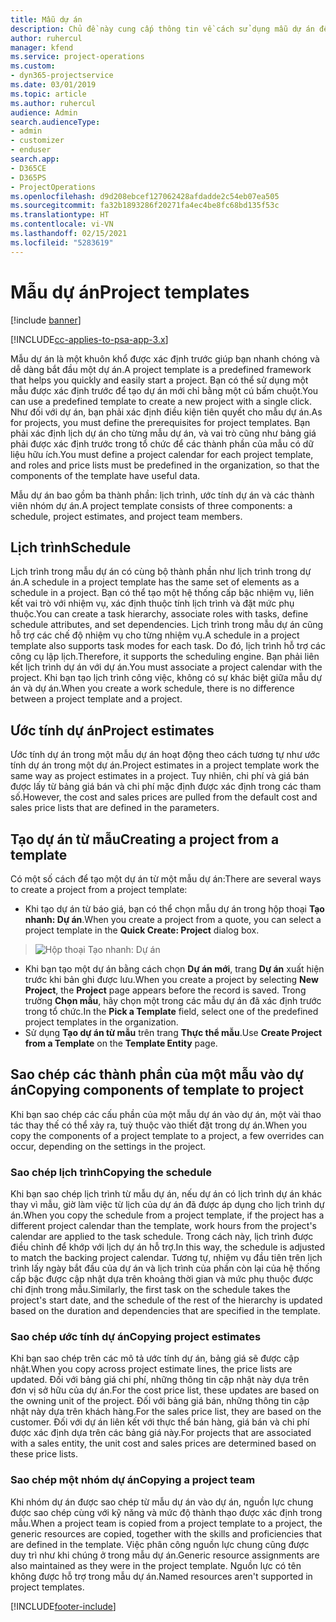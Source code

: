 ```yaml
---
title: Mẫu dự án
description: Chủ đề này cung cấp thông tin về cách sử dụng mẫu dự án để thiết lập dự án nhanh chóng.
author: ruhercul
manager: kfend
ms.service: project-operations
ms.custom:
- dyn365-projectservice
ms.date: 03/01/2019
ms.topic: article
ms.author: ruhercul
audience: Admin
search.audienceType:
- admin
- customizer
- enduser
search.app:
- D365CE
- D365PS
- ProjectOperations
ms.openlocfilehash: d9d208ebcef127062428afdadde2c54eb07ea505
ms.sourcegitcommit: fa32b1893286f20271fa4ec4be8fc68bd135f53c
ms.translationtype: HT
ms.contentlocale: vi-VN
ms.lasthandoff: 02/15/2021
ms.locfileid: "5283619"
---
```

# <a name="project-templates"></a><span data-ttu-id="9dfa4-103">Mẫu dự án</span><span class="sxs-lookup"><span data-stu-id="9dfa4-103">Project templates</span></span> 

[!include [banner](../includes/psa-now-project-operations.md)]

[!INCLUDE[cc-applies-to-psa-app-3.x](../includes/cc-applies-to-psa-app-3x.md)]

<span data-ttu-id="9dfa4-104">Mẫu dự án là một khuôn khổ được xác định trước giúp bạn nhanh chóng và dễ dàng bắt đầu một dự án.</span><span class="sxs-lookup"><span data-stu-id="9dfa4-104">A project template is a predefined framework that helps you quickly and easily start a project.</span></span> <span data-ttu-id="9dfa4-105">Bạn có thể sử dụng một mẫu được xác định trước để tạo dự án mới chỉ bằng một cú bấm chuột.</span><span class="sxs-lookup"><span data-stu-id="9dfa4-105">You can use a predefined template to create a new project with a single click.</span></span> <span data-ttu-id="9dfa4-106">Như đối với dự án, bạn phải xác định điều kiện tiên quyết cho mẫu dự án.</span><span class="sxs-lookup"><span data-stu-id="9dfa4-106">As for projects, you must define the prerequisites for project templates.</span></span> <span data-ttu-id="9dfa4-107">Bạn phải xác định lịch dự án cho từng mẫu dự án, và vai trò cũng như bảng giá phải được xác định trước trong tổ chức để các thành phần của mẫu có dữ liệu hữu ích.</span><span class="sxs-lookup"><span data-stu-id="9dfa4-107">You must define a project calendar for each project template, and roles and price lists must be predefined in the organization, so that the components of the template have useful data.</span></span>

<span data-ttu-id="9dfa4-108">Mẫu dự án bao gồm ba thành phần: lịch trình, ước tính dự án và các thành viên nhóm dự án.</span><span class="sxs-lookup"><span data-stu-id="9dfa4-108">A project template consists of three components: a schedule, project estimates, and project team members.</span></span>

## <a name="schedule"></a><span data-ttu-id="9dfa4-109">Lịch trình</span><span class="sxs-lookup"><span data-stu-id="9dfa4-109">Schedule</span></span>

<span data-ttu-id="9dfa4-110">Lịch trình trong mẫu dự án có cùng bộ thành phần như lịch trình trong dự án.</span><span class="sxs-lookup"><span data-stu-id="9dfa4-110">A schedule in a project template has the same set of elements as a schedule in a project.</span></span> <span data-ttu-id="9dfa4-111">Bạn có thể tạo một hệ thống cấp bậc nhiệm vụ, liên kết vai trò với nhiệm vụ, xác định thuộc tính lịch trình và đặt mức phụ thuộc.</span><span class="sxs-lookup"><span data-stu-id="9dfa4-111">You can create a task hierarchy, associate roles with tasks, define schedule attributes, and set dependencies.</span></span> <span data-ttu-id="9dfa4-112">Lịch trình trong mẫu dự án cũng hỗ trợ các chế độ nhiệm vụ cho từng nhiệm vụ.</span><span class="sxs-lookup"><span data-stu-id="9dfa4-112">A schedule in a project template also supports task modes for each task.</span></span> <span data-ttu-id="9dfa4-113">Do đó, lịch trình hỗ trợ các công cụ lập lịch.</span><span class="sxs-lookup"><span data-stu-id="9dfa4-113">Therefore, it supports the scheduling engine.</span></span> <span data-ttu-id="9dfa4-114">Bạn phải liên kết lịch trình dự án với dự án.</span><span class="sxs-lookup"><span data-stu-id="9dfa4-114">You must associate a project calendar with the project.</span></span> <span data-ttu-id="9dfa4-115">Khi bạn tạo lịch trình công việc, không có sự khác biệt giữa mẫu dự án và dự án.</span><span class="sxs-lookup"><span data-stu-id="9dfa4-115">When you create a work schedule, there is no difference between a project template and a project.</span></span>

## <a name="project-estimates"></a><span data-ttu-id="9dfa4-116">Ước tính dự án</span><span class="sxs-lookup"><span data-stu-id="9dfa4-116">Project estimates</span></span>

<span data-ttu-id="9dfa4-117">Ước tính dự án trong một mẫu dự án hoạt động theo cách tương tự như ước tính dự án trong một dự án.</span><span class="sxs-lookup"><span data-stu-id="9dfa4-117">Project estimates in a project template work the same way as project estimates in a project.</span></span> <span data-ttu-id="9dfa4-118">Tuy nhiên, chi phí và giá bán được lấy từ bảng giá bán và chi phí mặc định được xác định trong các tham số.</span><span class="sxs-lookup"><span data-stu-id="9dfa4-118">However, the cost and sales prices are pulled from the default cost and sales price lists that are defined in the parameters.</span></span>

## <a name="creating-a-project-from-a-template"></a><span data-ttu-id="9dfa4-119">Tạo dự án từ mẫu</span><span class="sxs-lookup"><span data-stu-id="9dfa4-119">Creating a project from a template</span></span>
 
<span data-ttu-id="9dfa4-120">Có một số cách để tạo một dự án từ một mẫu dự án:</span><span class="sxs-lookup"><span data-stu-id="9dfa4-120">There are several ways to create a project from a project template:</span></span>

- <span data-ttu-id="9dfa4-121">Khi tạo dự án từ báo giá, bạn có thể chọn mẫu dự án trong hộp thoại **Tạo nhanh: Dự án**.</span><span class="sxs-lookup"><span data-stu-id="9dfa4-121">When you create a project from a quote, you can select a project template in the **Quick Create: Project** dialog box.</span></span>

> ![Hộp thoại Tạo nhanh: Dự án](media/project-11.png)

- <span data-ttu-id="9dfa4-123">Khi bạn tạo một dự án bằng cách chọn **Dự án mới**, trang **Dự án** xuất hiện trước khi bản ghi được lưu.</span><span class="sxs-lookup"><span data-stu-id="9dfa4-123">When you create a project by selecting **New Project**, the **Project** page appears before the record is saved.</span></span> <span data-ttu-id="9dfa4-124">Trong trường **Chọn mẫu**, hãy chọn một trong các mẫu dự án đã xác định trước trong tổ chức.</span><span class="sxs-lookup"><span data-stu-id="9dfa4-124">In the **Pick a Template** field, select one of the predefined project templates in the organization.</span></span>
- <span data-ttu-id="9dfa4-125">Sử dụng **Tạo dự án từ mẫu** trên trang **Thực thể mẫu**.</span><span class="sxs-lookup"><span data-stu-id="9dfa4-125">Use **Create Project from a Template** on the **Template Entity** page.</span></span>

## <a name="copying-components-of-template-to-project"></a><span data-ttu-id="9dfa4-126">Sao chép các thành phần của một mẫu vào dự án</span><span class="sxs-lookup"><span data-stu-id="9dfa4-126">Copying components of template to project</span></span>

<span data-ttu-id="9dfa4-127">Khi bạn sao chép các cấu phần của một mẫu dự án vào dự án, một vài thao tác thay thế có thể xảy ra, tuỳ thuộc vào thiết đặt trong dự án.</span><span class="sxs-lookup"><span data-stu-id="9dfa4-127">When you copy the components of a project template to a project, a few overrides can occur, depending on the settings in the project.</span></span>

### <a name="copying-the-schedule"></a><span data-ttu-id="9dfa4-128">Sao chép lịch trình</span><span class="sxs-lookup"><span data-stu-id="9dfa4-128">Copying the schedule</span></span>

<span data-ttu-id="9dfa4-129">Khi bạn sao chép lịch trình từ mẫu dự án, nếu dự án có lịch trình dự án khác thay vì mẫu, giờ làm việc từ lịch của dự án đã được áp dụng cho lịch trình dự án.</span><span class="sxs-lookup"><span data-stu-id="9dfa4-129">When you copy the schedule from a project template, if the project has a different project calendar than the template, work hours from the project's calendar are applied to the task schedule.</span></span> <span data-ttu-id="9dfa4-130">Trong cách này, lịch trình được điều chỉnh để khớp với lịch dự án hỗ trợ.</span><span class="sxs-lookup"><span data-stu-id="9dfa4-130">In this way, the schedule is adjusted to match the backing project calendar.</span></span> <span data-ttu-id="9dfa4-131">Tương tự, nhiệm vụ đầu tiên trên lịch trình lấy ngày bắt đầu của dự án và lịch trình của phần còn lại của hệ thống cấp bậc được cập nhật dựa trên khoảng thời gian và mức phụ thuộc được chỉ định trong mẫu.</span><span class="sxs-lookup"><span data-stu-id="9dfa4-131">Similarly, the first task on the schedule takes the project's start date, and the schedule of the rest of the hierarchy is updated based on the duration and dependencies that are specified in the template.</span></span> 

### <a name="copying-project-estimates"></a><span data-ttu-id="9dfa4-132">Sao chép ước tính dự án</span><span class="sxs-lookup"><span data-stu-id="9dfa4-132">Copying project estimates</span></span> 

<span data-ttu-id="9dfa4-133">Khi bạn sao chép trên các mô tả ước tính dự án, bảng giá sẽ được cập nhật.</span><span class="sxs-lookup"><span data-stu-id="9dfa4-133">When you copy across project estimate lines, the price lists are updated.</span></span> <span data-ttu-id="9dfa4-134">Đối với bảng giá chi phí, những thông tin cập nhật này dựa trên đơn vị sở hữu của dự án.</span><span class="sxs-lookup"><span data-stu-id="9dfa4-134">For the cost price list, these updates are based on the owning unit of the project.</span></span> <span data-ttu-id="9dfa4-135">Đối với bảng giá bán, những thông tin cập nhật này dựa trên khách hàng.</span><span class="sxs-lookup"><span data-stu-id="9dfa4-135">For the sales price list, they are based on the customer.</span></span> <span data-ttu-id="9dfa4-136">Đối với dự án liên kết với thực thể bán hàng, giá bán và chi phí được xác định dựa trên các bảng giá này.</span><span class="sxs-lookup"><span data-stu-id="9dfa4-136">For projects that are associated with a sales entity, the unit cost and sales prices are determined based on these price lists.</span></span>

### <a name="copying-a-project-team"></a><span data-ttu-id="9dfa4-137">Sao chép một nhóm dự án</span><span class="sxs-lookup"><span data-stu-id="9dfa4-137">Copying a project team</span></span>

<span data-ttu-id="9dfa4-138">Khi nhóm dự án được sao chép từ mẫu dự án vào dự án, nguồn lực chung được sao chép cùng với kỹ năng và mức độ thành thạo được xác định trong mẫu.</span><span class="sxs-lookup"><span data-stu-id="9dfa4-138">When a project team is copied from a project template to a project, the generic resources are copied, together with the skills and proficiencies that are defined in the template.</span></span> <span data-ttu-id="9dfa4-139">Việc phân công nguồn lực chung cũng được duy trì như khi chúng ở trong mẫu dự án.</span><span class="sxs-lookup"><span data-stu-id="9dfa4-139">Generic resource assignments are also maintained as they were in the project template.</span></span> <span data-ttu-id="9dfa4-140">Nguồn lực có tên không được hỗ trợ trong mẫu dự án.</span><span class="sxs-lookup"><span data-stu-id="9dfa4-140">Named resources aren't supported in project templates.</span></span>


[!INCLUDE[footer-include](../includes/footer-banner.md)]